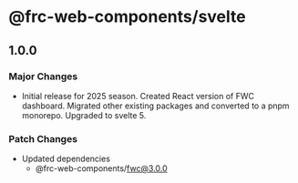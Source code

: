 # @frc-web-components/svelte

## 1.0.0

### Major Changes

- Initial release for 2025 season. Created React version of FWC dashboard. Migrated other existing packages and converted to a pnpm monorepo. Upgraded to svelte 5.

### Patch Changes

- Updated dependencies
  - @frc-web-components/fwc@3.0.0
